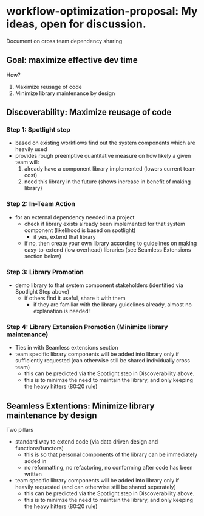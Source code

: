 # workflow-optimization-proposal: My ideas, open for discussion.
Document on cross team dependency sharing

## Goal: maximize effective dev time
How?
1. Maximize reusage of code
2. Minimize library maintenance by design

## Discoverability: Maximize reusage of code

### Step 1: Spotlight step
- based on existing workflows find out the system components which are heavily used
- provides rough preemptive quantitative measure on how likely a given team will:
  1. already have a component library implemented (lowers current team cost)
  2. need this library in the future (shows increase in benefit of making library)

### Step 2: In-Team Action
- for an external dependency needed in a project
  - check if library exists already been implemented for that system component (likelihood is based on spotlight)
    - if yes, extend that library
  - if no, then create your own library according to guidelines on making easy-to-extend (low overhead) libraries (see Seamless Extensions section below)

### Step 3: Library Promotion
- demo library to that system component stakeholders (identified via Spotlight Step above)
  - if others find it useful, share it with them
    - if they are familiar with the library guidelines already, almost no explanation is needed!

### Step 4: Library Extension Promotion (Minimize library maintenance)
- Ties in with Seamless extensions section
- team specific library components will be added into library only if sufficiently requested (can otherwise still be shared individually cross team)
  - this can be predicted via the Spotlight step in Discoverability above.
  - this is to minimze the need to maintain the library, and only keeping the heavy hitters (80:20 rule)



## Seamless Extentions: Minimize library maintenance by design

Two pillars

- standard way to extend code (via data driven design and functions/functors)
  - this is so that personal components of the library can be immediately added in 
  - no reformatting, no refactoring, no conforming after code has been written
- team specific library components will be added into library only if heavily requested (and can otherwise still be shared seperately)
  - this can be predicted via the Spotlight step in Discoverability above.
  - this is to minimze the need to maintain the library, and only keeping the heavy hitters (80:20 rule)


